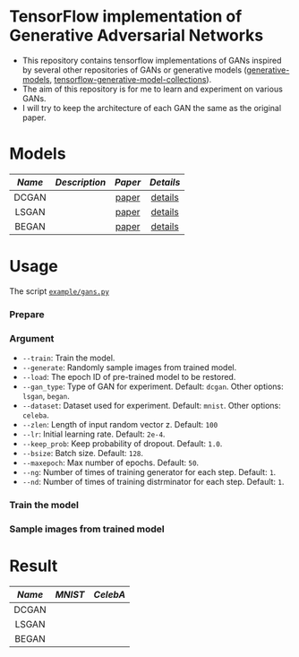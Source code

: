 # TensorFlow implementation of Generative Adversarial Networks
- This repository contains tensorflow implementations of GANs inspired by several other repositories of GANs or generative models ([generative-models](https://github.com/wiseodd/generative-models), [tensorflow-generative-model-collections](https://github.com/hwalsuklee/tensorflow-generative-model-collections)).
- The aim of this repository is for me to learn and experiment on various GANs.
- I will try to keep the architecture of each GAN the same as the original paper.

# Models
*Name* | *Description* | *Paper* | *Details* |
:--: | :---: | :--: | :---: | 
DCGAN | | [paper](https://arxiv.org/abs/1511.06434) | [details](docs/dcgan/)
LSGAN | | [paper](https://arxiv.org/abs/1611.04076) | [details](docs/lsgan/)
BEGAN | | [paper](https://arxiv.org/abs/1703.10717) | [details](docs/began/)

# Usage
The script [`example/gans.py`](example/gans.py)

### Prepare

### Argument
* `--train`: Train the model.
* `--generate`: Randomly sample images from trained model.
* `--load`: The epoch ID of pre-trained model to be restored.
* `--gan_type`: Type of GAN for experiment. Default: `dcgan`. Other options: `lsgan`, `began`.
* `--dataset`: Dataset used for experiment. Default: `mnist`. Other options: `celeba`.
* `--zlen`: Length of input random vector z. Default: `100`
* `--lr`: Initial learning rate. Default: `2e-4`.
* `--keep_prob`: Keep probability of dropout. Default: `1.0`.
* `--bsize`: Batch size. Default: `128`.
* `--maxepoch`: Max number of epochs. Default: `50`.
* `--ng`: Number of times of training generator for each step. Default: `1`.
* `--nd`: Number of times of training distrminator for each step. Default: `1`.

### Train the model

### Sample images from trained model

# Result
*Name* | *MNIST* |*CelebA* |
:--: | :---: | :--: |
DCGAN |
LSGAN |
BEGAN |

